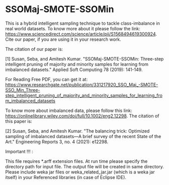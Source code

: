 # SSOMaj-SMOTE-SSOMin
This is a hybrid intelligent sampling technique to tackle class-imbalance in real world datasets. To know more about it please follow the link: https://www.sciencedirect.com/science/article/pii/S1568494619300924. Cite our paper, if you are using it in your research work. 

The citation of our paper is: 

[1] Susan, Seba, and Amitesh Kumar. "SSOMaj-SMOTE-SSOMin: Three-step intelligent pruning of majority and minority samples for learning from imbalanced datasets." Applied Soft Computing 78 (2019): 141-149.

For Reading Free PDF, you can get it at: https://www.researchgate.net/publication/331217920_SSO_Maj_-SMOTE-SSO_Min_Three-step_intelligent_pruning_of_majority_and_minority_samples_for_learning_from_imbalanced_datasets 

To know more about imbalanced data, please follow this link: https://onlinelibrary.wiley.com/doi/full/10.1002/eng2.12298. The citation of this paper is:

[2] Susan, Seba, and Amitesh Kumar. "The balancing trick: Optimized sampling of imbalanced datasets—A brief survey of the recent State of the Art." Engineering Reports 3, no. 4 (2021): e12298.


Important !!! :

This file requires *.arff extension files. At run time please specify the directory path for input file. The output file will be created in same directory. Please include weka jar files or weka_related_jar.jar (which is a weka jar itself) in your Referenced libraries (in case of Eclipse IDE).


